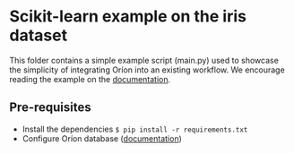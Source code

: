 # Scikit-learn example on the iris dataset
This folder contains a simple example script (main.py) used to showcase the simplicity of integrating
 Oríon into an existing workflow. We encourage reading the example on the [documentation](https://orion.readthedocs.io/en/latest/tutorials/scikit-learn.html).

## Pre-requisites
- Install the dependencies `$ pip install -r requirements.txt`
- Configure Oríon database ([documentation](https://orion.readthedocs.io/en/latest/install/database.html))
 